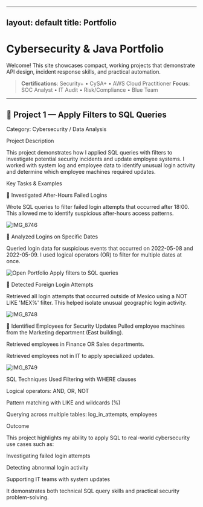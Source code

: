 
---
layout: default
title: Portfolio
---

# Cybersecurity & Java Portfolio

Welcome! This site showcases compact, working projects that demonstrate API design, incident response skills, and practical automation.

> **Certifications**: Security+ • CySA+ • AWS Cloud Practitioner
> **Focus**: SOC Analyst • IT Audit • Risk/Compliance • Blue Team

---

## 🔹 Project 1 — Apply Filters to SQL Queries


Category: Cybersecurity / Data Analysis



Project Description


This project demonstrates how I applied SQL queries with filters to investigate potential security incidents and update employee systems. I worked with system log and employee data to identify unusual login activity and determine which employee machines required updates.

Key Tasks & Examples


🔹 Investigated After-Hours Failed Logins


Wrote SQL queries to filter failed login attempts that occurred after 18:00. This allowed me to identify suspicious after-hours access patterns.

![IMG_8746](https://github.com/user-attachments/assets/535f7796-d0a5-4faa-a9ca-870ae3ebb7f1)

🔹 Analyzed Logins on Specific Dates


Queried login data for suspicious events that occurred on 2022-05-08 and 2022-05-09. I used logical operators (OR) to filter for multiple dates at once.

![Open Portfolio Apply filters to SQL queries](https://github.com/user-attachments/assets/daa398de-011c-4df7-a575-22c0e9554b71)

🔹 Detected Foreign Login Attempts


Retrieved all login attempts that occurred outside of Mexico using a NOT LIKE 'MEX%' filter. This helped isolate unusual geographic login activity.

![IMG_8748](https://github.com/user-attachments/assets/2ec4d114-be3d-4a70-9341-507504b6377c)

🔹 Identified Employees for Security Updates
Pulled employee machines from the Marketing department (East building).

Retrieved employees in Finance OR Sales departments.

Retrieved employees not in IT to apply specialized updates.



![IMG_8749](https://github.com/user-attachments/assets/4d486891-1caf-42cf-9e48-8a7cdb027977)

SQL Techniques Used
Filtering with WHERE clauses

Logical operators: AND, OR, NOT

Pattern matching with LIKE and wildcards (%)

Querying across multiple tables: log_in_attempts, employees

Outcome


This project highlights my ability to apply SQL to real-world cybersecurity use cases such as:

Investigating failed login attempts

Detecting abnormal login activity

Supporting IT teams with system updates


It demonstrates both technical SQL query skills and practical security problem-solving.

